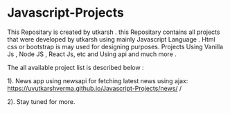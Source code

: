 # Javascript-Projects

This Repositary is created by utkarsh .
this Repositary contains all projects that were developed by utkarsh using mainly Javascript Language .
Html css or bootstrap is may used for designing purposes.
Projects Using Vanilla Js , Node JS , React Js, etc and Using api and much more .

The all available project list is described below :


1). News app using newsapi for fetching latest news using ajax:
<a href= "https://uvutkarshverma.github.io/Javascript-Projects/news/">https://uvutkarshverma.github.io/Javascript-Projects/news/</a> /

2). 
Stay tuned for more.
